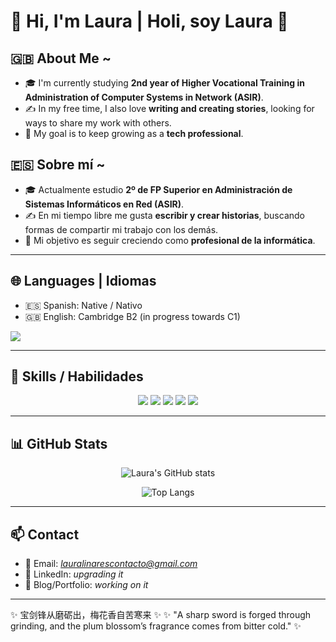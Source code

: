 # 👋 Hi, I'm Laura | Holi, soy Laura 👋 

## 🇬🇧 About Me ~
- 🎓 I'm currently studying **2nd year of Higher Vocational Training in Administration of Computer Systems in Network (ASIR)**.  
- ✍️ In my free time, I also love **writing and creating stories**, looking for ways to share my work with others.  
- 🚀 My goal is to keep growing as a **tech professional**.

## 🇪🇸 Sobre mí ~
- 🎓 Actualmente estudio **2º de FP Superior en Administración de Sistemas Informáticos en Red (ASIR)**.  
- ✍️ En mi tiempo libre me gusta **escribir y crear historias**, buscando formas de compartir mi trabajo con los demás.  
- 🚀 Mi objetivo es seguir creciendo como **profesional de la informática**.

---

## 🌐 Languages | Idiomas
- 🇪🇸 Spanish: Native / Nativo  
- 🇬🇧 English: Cambridge B2 (in progress towards C1)
<img src="https://img.shields.io/badge/English-B2%20→%20C1-blue?style=for-the-badge&logo=google-translate&logoColor=white" />


---

## 🧰 Skills / Habilidades

<p align="center">
  <img src="https://img.shields.io/badge/Python-3776AB?style=for-the-badge&logo=python&logoColor=white" />
  <img src="https://img.shields.io/badge/HTML5-E34F26?style=for-the-badge&logo=html5&logoColor=white" />
  <img src="https://img.shields.io/badge/CSS3-1572B6?style=for-the-badge&logo=css3&logoColor=white" />
  <img src="https://img.shields.io/badge/Bash-4EAA25?style=for-the-badge&logo=gnu-bash&logoColor=white" />
  <img src="https://img.shields.io/badge/MySQL-4479A1?style=for-the-badge&logo=mysql&logoColor=white" />
</p>


---

## 📊 GitHub Stats

<p align="center">
  <img src="https://github-readme-stats.vercel.app/api?username=Laura-Linares&show_icons=true&theme=tokyonight" alt="Laura's GitHub stats" />
</p>

<p align="center">
  <img src="https://github-readme-stats.vercel.app/api/top-langs/?username=Laura-Linares&layout=compact&theme=tokyonight" alt="Top Langs" />
</p>

---

## 📫 Contact
- 📧 Email: *lauralinarescontacto@gmail.com*  
- 💼 LinkedIn: *upgrading it*  
- 📝 Blog/Portfolio: *working on it*  

---

✨ 宝剑锋从磨砺出，梅花香自苦寒来 ✨
✨ "A sharp sword is forged through grinding, and the plum blossom’s fragrance comes from bitter cold." ✨


<!--
**Laura-Linares/Laura-Linares** is a ✨ _special_ ✨ repository because its `README.md` (this file) appears on your GitHub profile.

Here are some ideas to get you started:

- 🔭 I’m currently working on ...
- 🌱 I’m currently learning ...
- 👯 I’m looking to collaborate on ...
- 🤔 I’m looking for help with ...
- 💬 Ask me about ...
- 📫 How to reach me: ...
- 😄 Pronouns: ...
- ⚡ Fun fact: ...
-->
